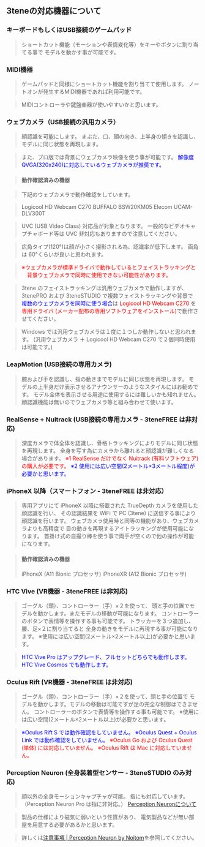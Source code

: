 ﻿## 3teneの対応機器について

### キーボードもしくはUSB接続のゲームパッド
>ショートカット機能（モーションや表情変化等）をキーやボタンに割り当てる事で
>モデルを動かす事が可能です。

### MIDI機器
>ゲームパッドと同様にショートカット機能を割り当てて使用します。
>ノートオンが発生するMIDI機器であれば利用可能です。

>MIDIコントローラや鍵盤楽器が使いやすいかと思います。

### ウェブカメラ（USB接続の汎用カメラ）
>顔認識を可能にします。
>まぶた、口、顔の向き、上半身の傾きを認識し、モデルに同じ状態を再現します。

>また、プロ版では背景にウェブカメラ映像を使う事が可能です。
><font color="Blue">解像度QVGA(320x240)に対応しているウェブカメラが推奨です。</font>

>#### 動作確認済みの機器

>下記のウェブカメラで動作確認をしています。

>Logicool HD Webcam C270
>BUFFALO BSW20KM05
>Elecom UCAM-DLV300T

>UVC (USB Video Class) 対応品が対象となります。
>一般的なビデオキャプチャボード等は UVC 非対応もありますので注意してください。

>広角タイプ(120°)は顔が小さく撮影される為、認識率が低下します。
>画角は 60°くらいが良いと思われます。

><font color="Red">※ウェブカメラが標準ドライバで動作しているとフェイストラッキングと
>　背景ウェブカメラで同時に使用できない可能性があります。</font>

>3tene のフェイストラッキングは汎用ウェブカメラで動作しますが、
>3tenePRO および 3teneSTUDIO で複数フェイストラッキングや背景で
><font color="Blue">複数のウェブカメラを同時に使う場合</font>は <font color="Red">Logicool HD Webcam C270</font> を
><font color="Red">専用ドライバ (メーカー配布の専用ソフトウェアをインストール)</font>で動作させてください。

>Windows では汎用ウェブカメラは１度に１つしか動作しないと思われます。
>(汎用ウェブカメラ ＋ Logicool HD Webcam C270 で２個同時使用は可能です。)


### LeapMotion (USB接続の専用カメラ)
>腕および手を認識し、指の動きまでモデルに同じ状態を再現します。
>モデルの上半身だけ表示させるアナウンサーのようなスタイルにはお勧めです。
>モデル全体を表示させる用途に使用するには難しいかも知れません。
>顔認識機能は無いのでウェブカメラ等と組み合わせて使います。

### RealSense + Nuitrack (USB接続の専用カメラ - 3teneFREE は非対応)
>深度カメラで体全体を認識し、骨格トラッキングによりモデルに同じ状態を再現します。
>全身を写す為にカメラから離れると顔認識が難しくなる場合があります。
><font color="Red">※1 RealSense だけでなく Nuitrack (有料ソフトウェア)の購入が必要です。</font>
><font color="Blue">※2 使用には広い空間(2メートル×3メートル程度)が必要かと思います。</font>

### iPhoneX 以降（スマートフォン - 3teneFREE は非対応）
>専用アプリにて iPhoneX 以降に搭載された TrueDepth カメラを使用した顔認識を行い、
>その認識結果を WiFi で PC (3tene) に送信する事により顔認識を行います。
>ウェブカメラ使用時と同等の機能があり、ウェブカメラよりも高精度で
>目の動きを再現するアイトラッキングが使用可能になります。
>首掛け式の自撮り棒を使う事で両手が空くので他の操作が可能になります。

>#### 動作確認済みの機器
>iPhoneX (A11 Bionic プロセッサ)
>iPhoneXR (A12 Bionic プロセッサ)

### HTC Vive (VR機器 - 3teneFREE は非対応)
>ゴーグル（頭）、コントローラー（手）×２を使って、
>頭と手の位置でモデルを動かします。またモデルの移動が可能になります。
>コントローラーのボタンで表情等を操作する事も可能です。
>トラッカーを３つ追加し、腰、足×２に割り当てると
>全身の動きをモデルに再現する事が可能になります。
>※使用には広い空間(2メートル×2メートル以上)が必要かと思います。

><font color="Blue">HTC Vive Pro はアップグレード、フルセットどちらでも動作します。</font>
><font color="Blue">HTC Vive Cosmos でも動作します。</font>

### Oculus Rift (VR機器 - 3teneFREE は非対応)
>ゴーグル（頭）、コントローラー（手）×２を使って、頭と手の位置で
>モデルを動かします。モデルの移動は可能ですが足の完全な制御はできません。
>コントローラーのボタンで表情等を操作する事も可能です。
>※使用には広い空間(2メートル×2メートル以上)が必要かと思います。

><font color="Blue">※Oculus Rift S では動作確認をしていません。</font>
><font color="Blue">※Oculus Quest + Oculus Link では動作確認をしていません。</font>
><font color="Red">※Oculus Go および Oculus Quest (単体) には対応していません。</font>
><font color="Red">※Oculus Rift は Mac に対応していません。</font>

### Perception Neuron (全身装着型センサー - 3teneSTUDIO のみ対応)
>顔以外の全身モーションキャプチャが可能。
>指にも対応しています。（Perception Neuron Pro は指に非対応。）
>[Perception Neuronについて](#PerceptionNeuron.md)

>製品の仕様により磁気に弱いという性質があり、
>電気製品などが無い部屋を用意する必要があるかと思います。

>詳しくは[注意事項 | Perception Neuron by Noitom](https://neuronmocap.com/node/1589)を参照してください。


